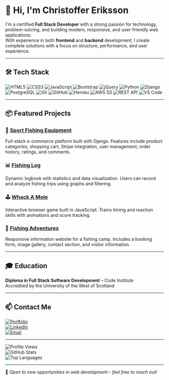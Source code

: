 # 👋 Hi, I'm Christoffer Eriksson  

I'm a certified **Full Stack Developer** with a strong passion for technology, problem-solving, and building modern, responsive, and user-friendly web applications.  
With experience in both **frontend** and **backend** development, I create complete solutions with a focus on structure, performance, and user experience.  

---

## 🛠 Tech Stack  
![HTML5](https://img.shields.io/badge/-HTML5-E34F26?style=flat&logo=html5&logoColor=white)
![CSS3](https://img.shields.io/badge/-CSS3-1572B6?style=flat&logo=css3&logoColor=white)
![JavaScript](https://img.shields.io/badge/-JavaScript-F7DF1E?style=flat&logo=javascript&logoColor=black)
![Bootstrap](https://img.shields.io/badge/-Bootstrap-7952B3?style=flat&logo=bootstrap&logoColor=white)
![jQuery](https://img.shields.io/badge/-jQuery-0769AD?style=flat&logo=jquery&logoColor=white)
![Python](https://img.shields.io/badge/-Python-3776AB?style=flat&logo=python&logoColor=white)
![Django](https://img.shields.io/badge/-Django-092E20?style=flat&logo=django&logoColor=white)
![PostgreSQL](https://img.shields.io/badge/-PostgreSQL-336791?style=flat&logo=postgresql&logoColor=white)
![Git](https://img.shields.io/badge/-Git-F05032?style=flat&logo=git&logoColor=white)
![GitHub](https://img.shields.io/badge/-GitHub-181717?style=flat&logo=github&logoColor=white)
![Heroku](https://img.shields.io/badge/-Heroku-430098?style=flat&logo=heroku&logoColor=white)
![AWS S3](https://img.shields.io/badge/-AWS%20S3-569A31?style=flat&logo=amazonaws&logoColor=white)
![REST API](https://img.shields.io/badge/-REST%20API-005571?style=flat)
![VS Code](https://img.shields.io/badge/-VS%20Code-007ACC?style=flat&logo=visualstudiocode&logoColor=white)

---

## 📦 Featured Projects  

### 🎣 [Sport Fishing Equipment](https://github.com/your-repo-link)  
Full-stack e-commerce platform built with Django. Features include product categories, shopping cart, Stripe integration, user management, order history, ratings, and comments.  

### 📊 [Fishing Log](https://github.com/your-repo-link)  
Dynamic logbook with statistics and data visualization. Users can record and analyze fishing trips using graphs and filtering.  

### 🕹️ [Whack A Mole](https://github.com/your-repo-link)  
Interactive browser game built in JavaScript. Trains timing and reaction skills with animations and score tracking.  

### 🌲 [Fishing Adventures](https://github.com/your-repo-link)  
Responsive information website for a fishing camp. Includes a booking form, image gallery, contact section, and visitor information.  

---

## 🎓 Education  
**Diploma in Full Stack Software Development** – Code Institute  
Accredited by the University of the West of Scotland  

---

## 📫 Contact Me  
[![Portfolio](https://img.shields.io/badge/-Portfolio-ff8906?style=flat&logo=google-chrome&logoColor=white)](https://your-portfolio-link)  
[![LinkedIn](https://img.shields.io/badge/-LinkedIn-0A66C2?style=flat&logo=linkedin&logoColor=white)](https://linkedin.com/in/your-link)  
[![Email](https://img.shields.io/badge/-Email-EA4335?style=flat&logo=gmail&logoColor=white)](mailto:christoffer.stoffe94@gmail.com)  

---

![Profile Views](https://komarev.com/ghpvc/?username=your-username&color=ff8906)  
![GitHub Stats](https://github-readme-stats.vercel.app/api?username=your-username&show_icons=true&theme=radical)  
![Top Languages](https://github-readme-stats.vercel.app/api/top-langs/?username=your-username&layout=compact&theme=radical)

---

🚀 *Open to new opportunities in web development – feel free to reach out!*  

